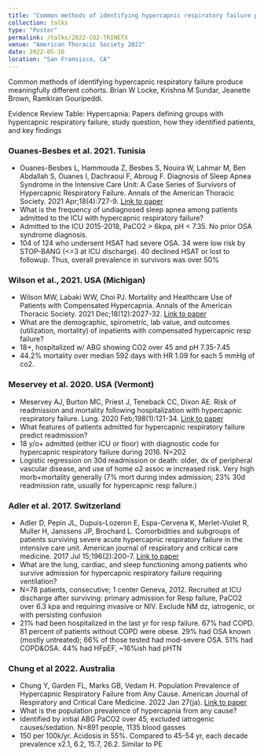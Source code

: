 ```yaml
---
title: "Common methods of identifying hypercapnic respiratory failure produce meaningfully different cohorts."
collection: talks
type: "Poster"
permalink: /talks/2022-CO2-TRINETX
venue: "American Thoracic Society 2022"
date: 2022-05-16
location: "San Fransisco, CA"
---
```


Common methods of identifying hypercapnic respiratory failure produce meaningfully different cohorts. Brian W Locke, Krishna M Sundar, Jeanette Brown, Ramkiran Gouripeddi.

Evidence Review Table: Hypercapnia: Papers defining groups with hypercapnic respiratory failure, study question, how they identified patients, and key findings

### Ouanes-Besbes et al. 2021. Tunisia
*	Ouanes-Besbes L, Hammouda Z, Besbes S, Nouira W, Lahmar M, Ben Abdallah S, Ouanes I, Dachraoui F, Abroug F. Diagnosis of Sleep Apnea Syndrome in the Intensive Care Unit: A Case Series of Survivors of Hypercapnic Respiratory Failure. Annals of the American Thoracic Society. 2021 Apr;18(4):727-9. [Link to paper](https://www.atsjournals.org/doi/full/10.1513/AnnalsATS.202005-425RL)
*	What is the frequency of undiagnosed sleep apnea among patients admitted to the ICU with hypercapnic respiratory failure?
*	Admitted to the ICU 2015-2018, PaCO2 > 6kpa, pH < 7.35. No prior OSA syndrome diagnosis.
*	104 of 124 who undersent HSAT had severe OSA. 34 were low risk by STOP-BANG (<=3 at ICU discharge). 40 declined HSAT or lost to followup. Thus, overall prevalence in survivors was over 50%

### Wilson et al., 2021. USA (Michigan)
*	Wilson MW, Labaki WW, Choi PJ. Mortality and Healthcare Use of Patients with Compensated Hypercapnia. Annals of the American Thoracic Society. 2021 Dec;18(12):2027-32. [Link to paper](https://www.atsjournals.org/doi/abs/10.1513/AnnalsATS.202009-1197OC)
*	What are the demographic, spirometric, lab value, and outcomes (utilization, mortality) of inpatients with compensated hypercapnic resp failure?
*	18+, hospitalized w/ ABG showing CO2 over 45 and pH 7.35-7.45
*	44.2% mortality over median 592 days with HR 1.09 for each 5 mmHg of co2.

### Meservey et al. 2020. USA (Vermont)
*	Meservey AJ, Burton MC, Priest J, Teneback CC, Dixon AE. Risk of readmission and mortality following hospitalization with hypercapnic respiratory failure. Lung. 2020 Feb;198(1):121-34. [Link to paper](https://link.springer.com/article/10.1007/s00408-019-00300-w)
*	What features of patients admitted for hypercapnic respiratory failure predict readmission?
*	18 y/o+ admitted (either ICU or floor) with diagnostic code for hypercapnic respiratory failure during 2016. N=202
*	Logistic regression on 30d readmission or death: older, dx of peripheral vascular disease, and use of home o2 assoc w increased risk. Very high morb+mortality generally (7% mort during index admission; 23% 30d readmission rate, usually for hypercapnic resp failure.)

### Adler et al. 2017. Switzerland
*	Adler D, Pepin JL, Dupuis-Lozeron E, Espa-Cervena K, Merlet-Violet R, Muller H, Janssens JP, Brochard L. Comorbidities and subgroups of patients surviving severe acute hypercapnic respiratory failure in the intensive care unit. American journal of respiratory and critical care medicine. 2017 Jul 15;196(2):200-7. [Link to paper](https://www.atsjournals.org/doi/10.1164/rccm.201608-1666OC)
*	What are the lung, cardiac, and sleep functioning among patients who survive admission for hypercapnic respiratory failure requiring ventilation?
*	N=78 patients, consecutive; 1 center Geneva, 2012. Recruited at ICU discharge after surviving: primary admission for Resp failure, PaCO2 over 6.3 kpa and requiring invasive or NIV. Exclude NM dz, iatrogenic, or with persisting confusion
*	21% had been hospitalized in the last yr for resp failure. 67% had COPD. 81 percent of patients without COPD were obese. 29% had OSA known (mostly untreated); 66% of those tested had mod-severe OSA. 51% had COPD&OSA. 44% had HFpEF, ~16%ish had pHTN

### Chung et al 2022. Australia
*	Chung Y, Garden FL, Marks GB, Vedam H. Population Prevalence of Hypercapnic Respiratory Failure from Any Cause. American Journal of Respiratory and Critical Care Medicine. 2022 Jan 27(ja). [Link to paper](https://www.atsjournals.org/doi/abs/10.1164/rccm.202108-1912LE)
*	What is the population prevalence of hypercapnia from any cause?
*	Identified by initial ABG PaCO2 over 45, excluded iatrogenic causes/sedation. N=891 people, 1135 blood gasses
*	150 per 100k/yr. Acidosis in 55%. Compared to 45-54 yr, each decade prevalence x2.1, 6.2, 15.7, 26.2. Similar to PE
